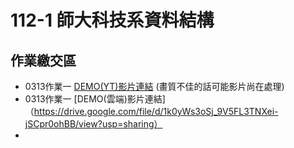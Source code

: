 # 112-1 師大科技系資料結構
## 作業繳交區
*   0313作業一 [DEMO(YT)影片連結](https://youtu.be/NiAC3Ofhz4Y) (畫質不佳的話可能影片尚在處理)
*   0313作業一 [DEMO(雲端)影片連結]（https://drive.google.com/file/d/1k0yWs3oSj_9V5FL3TNXei-jSCpr0ohBB/view?usp=sharing）
*   


